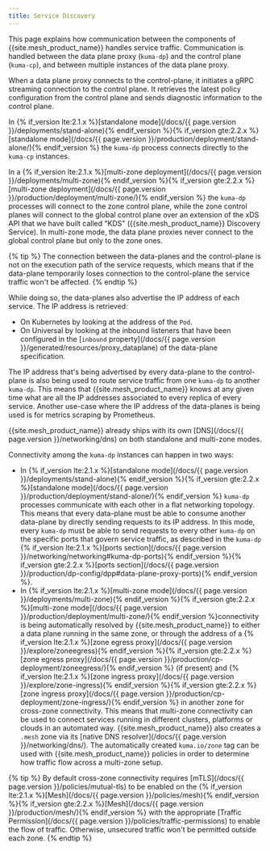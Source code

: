 ```yaml
---
title: Service Discovery
---
```


This page explains how communication between the components of {{site.mesh_product_name}} handles service traffic. Communication is handled between the data plane proxy (`kuma-dp`) and the control plane (`kuma-cp`), and between multiple instances of the data plane proxy.

When a data plane proxy connects to the control-plane, it initiates a gRPC streaming connection to the control plane. It retrieves the latest policy configuration from the control plane and sends diagnostic information to the control plane.

In {% if_version lte:2.1.x %}[standalone mode](/docs/{{ page.version }}/deployments/stand-alone){% endif_version %}{% if_version gte:2.2.x %}[standalone mode](/docs/{{ page.version }}/production/deployment/stand-alone/){% endif_version %} the `kuma-dp` process connects directly to the `kuma-cp` instances.

In a {% if_version lte:2.1.x %}[multi-zone deployment](/docs/{{ page.version }}/deployments/multi-zone){% endif_version %}{% if_version gte:2.2.x %}[multi-zone deployment](/docs/{{ page.version }}/production/deployment/multi-zone/){% endif_version %} the `kuma-dp` processes will connect to the zone control plane, while the zone control planes will connect to the global control plane over an extension of the xDS API that we have built called "KDS" ({{site.mesh_product_name}} Discovery Service). In multi-zone mode, the data plane proxies never connect to the global control plane but only to the zone ones.

{% tip %}
The connection between the data-planes and the control-plane is not on the execution path of the service requests, which means that if the data-plane temporarily loses connection to the control-plane the service traffic won't be affected.
{% endtip %}

While doing so, the data-planes also advertise the IP address of each service. The IP address is retrieved:

* On Kubernetes by looking at the address of the `Pod`.
* On Universal by looking at the inbound listeners that have been configured in the [`inbound` property](/docs/{{ page.version }}/generated/resources/proxy_dataplane) of the data-plane specification.

The IP address that's being advertised by every data-plane to the control-plane is also being used to route service traffic from one `kuma-dp` to another `kuma-dp`. This means that {{site.mesh_product_name}} knows at any given time what are all the IP addresses associated to every replica of every service. Another use-case where the IP address of the data-planes is being used is for metrics scraping by Prometheus.

{{site.mesh_product_name}} already ships with its own [DNS](/docs/{{ page.version }}/networking/dns) on both standalone and multi-zone modes. 

Connectivity among the `kuma-dp` instances can happen in two ways:

* In {% if_version lte:2.1.x %}[standalone mode](/docs/{{ page.version }}/deployments/stand-alone){% endif_version %}{% if_version gte:2.2.x %}[standalone mode](/docs/{{ page.version }}/production/deployment/stand-alone/){% endif_version %} `kuma-dp` processes communicate with each other in a flat networking topology. This means that every data-plane must be able to consume another data-plane by directly sending requests to its IP address. In this mode, every `kuma-dp` must be able to send requests to every other `kuma-dp` on the specific ports that govern service traffic, as described in the `kuma-dp` {% if_version lte:2.1.x %}[ports section](/docs/{{ page.version }}/networking/networking#kuma-dp-ports){% endif_version %}{% if_version gte:2.2.x %}[ports section](/docs/{{ page.version }}/production/dp-config/dpp#data-plane-proxy-ports){% endif_version %}.
* In {% if_version lte:2.1.x %}[multi-zone mode](/docs/{{ page.version }}/deployments/multi-zone){% endif_version %}{% if_version gte:2.2.x %}[multi-zone mode](/docs/{{ page.version }}/production/deployment/multi-zone/){% endif_version %}connectivity is being automatically resolved by {{site.mesh_product_name}} to either a data plane running in the same zone, or through the address of a {% if_version lte:2.1.x %}[zone egress proxy](/docs/{{ page.version }}/explore/zoneegress){% endif_version %}{% if_version gte:2.2.x %}[zone egress proxy](/docs/{{ page.version }}/production/cp-deployment/zoneegress/){% endif_version %} (if present) and {% if_version lte:2.1.x %}[zone ingress proxy](/docs/{{ page.version }}/explore/zone-ingress){% endif_version %}{% if_version gte:2.2.x %}[zone ingress proxy](/docs/{{ page.version }}/production/cp-deployment/zone-ingress/){% endif_version %} in another zone for cross-zone connectivity. This means that multi-zone connectivity can be used to connect services running in different clusters, platforms or clouds in an automated way. {{site.mesh_product_name}} also creates a `.mesh` zone via its [native DNS resolver](/docs/{{ page.version }}/networking/dns/). The automatically created `kuma.io/zone` tag can be used with {{site.mesh_product_name}} policies in order to determine how traffic flow across a multi-zone setup.

{% tip %}
By default cross-zone connectivity requires [mTLS](/docs/{{ page.version }}/policies/mutual-tls) to be enabled on the {% if_version lte:2.1.x %}[Mesh](/docs/{{ page.version }}/policies/mesh){% endif_version %}{% if_version gte:2.2.x %}[Mesh](/docs/{{ page.version }}/production/mesh/){% endif_version %} with the appropriate [Traffic Permission](/docs/{{ page.version }}/policies/traffic-permissions) to enable the flow of traffic. Otherwise, unsecured traffic won't be permitted outside each zone.
{% endtip %}
